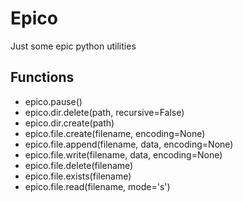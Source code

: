 # Epico

Just some epic python utilities


##  Functions
 -  epico.pause()
 -  epico.dir.delete(path, recursive=False)
 -  epico.dir.create(path)
 -  epico.file.create(filename, encoding=None)
 -  epico.file.append(filename, data, encoding=None)
 -  epico.file.write(filename, data, encoding=None)
 -  epico.file.delete(filename)
 -  epico.file.exists(filename)
 -  epico.file.read(filename, mode='s')
